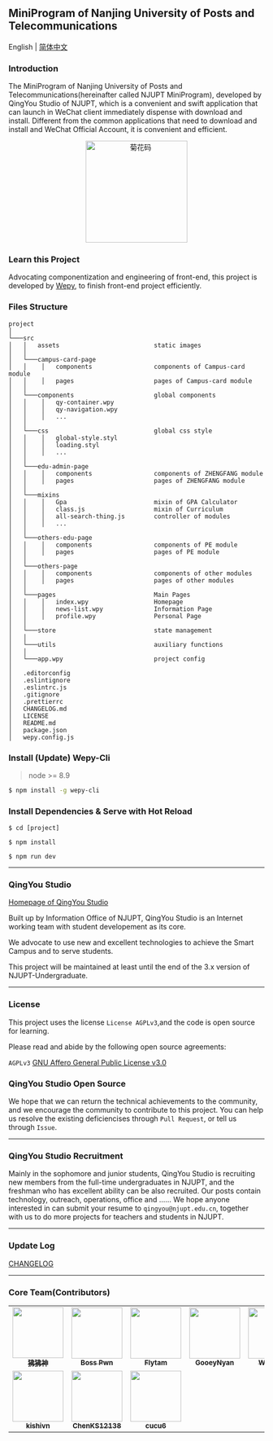 ## MiniProgram of Nanjing University of Posts and Telecommunications

English | [简体中文](./README-zh_CN.md)

### Introduction

The MiniProgram of Nanjing University of Posts and Telecommunications(hereinafter called NJUPT MiniProgram), developed by QingYou Studio of NJUPT, which is a convenient and swift application that can launch in WeChat client immediately dispense with download and install. Different from the common applications that need to download and install and WeChat Official Account, it is convenient and efficient.

<p align="center">
<img src="https://static.airbob.org/under-graduate/undergraduate-qrcode.jpg" alt="菊花码" width="200" height="200">
</p>

### Learn this Project

Advocating componentization and engineering of front-end, this project is developed by [Wepy](https://github.com/tencent/wepy), to finish front-end project efficiently.

### Files Structure

```
project
│
└───src
│   │   assets                          static images
│   │
│   └───campus-card-page
│   │    │   components                 components of Campus-card module
│   │    │   pages                      pages of Campus-card module
│   │
│   └───components                      global components
│   │    │   qy-container.wpy
│   │    │   qy-navigation.wpy
│   │    │   ...
│   │
│   └───css               			    global css style
│   │    │   global-style.styl
│   │    │   loading.styl
│   │    │   ...
│   │
│   └───edu-admin-page
│   │    │   components                 components of ZHENGFANG module
│   │    │   pages                      pages of ZHENGFANG module
│   │
│   └───mixins
│   │    │   Gpa                        mixin of GPA Calculator
│   │    │   class.js                   mixin of Curriculum
│   │    │   all-search-thing.js        controller of modules
│   │    │   ...
│   │
│   └───others-edu-page
│   │    │   components                 components of PE module
│   │    │   pages                      pages of PE module
│   │
│   └───others-page
│   │    │   components                 components of other modules
│   │    │   pages                      pages of other modules
│   │
│   └───pages                           Main Pages
│   │    │   index.wpy                  Homepage
│   │    │   news-list.wpy			    Information Page
│   │    │   profile.wpy   			    Personal Page
│   │
│   └───store 						    state management
│   │
│   └───utils 						    auxiliary functions
│   │
│   └───app.wpy 					    project config
│
│   .editorconfig
│   .eslintignore
│   .eslintrc.js
│   .gitignore
│   .prettierrc
│   CHANGELOG.md
│   LICENSE
│   README.md
│   package.json
│   wepy.config.js

```

### Install (Update) Wepy-Cli

> node >= 8.9

```bash
$ npm install -g wepy-cli
```

### Install Dependencies & Serve with Hot Reload

```
$ cd [project]

$ npm install

$ npm run dev
```

------

### QingYou Studio

[Homepage of QingYou Studio](https://qingyou.njupt.edu.cn)

Built up by Information Office of NJUPT, QingYou Studio is an Internet working team with student developement as its core.

We advocate to use new and excellent technologies to achieve the Smart Campus and to serve students.

This project will be maintained at least until the end of the 3.x version of NJUPT-Undergraduate.

------

### License

This project uses the license `License AGPLv3`,and the code is open source for learning.

Please read and abide by the following open source agreements:

`AGPLv3` [GNU Affero General Public License v3.0](https://github.com/GreenPomelo/Undergraduate/blob/master/LICENSE)

### QingYou Studio Open Source

We hope that we can return the technical achievements to the community, and we encourage the community to contribute to this project. You can help us resolve the existing deficiencises through `Pull Request`, or tell us through `Issue`.

------

### QingYou Studio Recruitment

Mainly in the sophomore and junior students, QingYou Studio is recruiting new members from the full-time undergraduates in NJUPT, and the freshman who has excellent ability can be also recruited. Our posts contain technology, outreach, operations, office and ...... We hope anyone interested in can submit your resume to `qingyou@njupt.edu.cn`, together with us to do more projects for teachers and students in NJUPT.

------

### Update Log

[CHANGELOG](./CHANGELOG.md)

-----

### Core Team(Contributors)

<table>
  <tr>
    <td align="center"><a href="https://github.com/solojiang"><img src="https://github.com/solojiang.png?s=64" width="100px;"/><br /><sub><b>狒狒神</b></sub></a><br /></td>
    <td align="center"><a href="https://github.com/Bosspwn"><img src="https://github.com/Bosspwn.png?s=64" width="100px;"/><br /><sub><b>Boss Pwn</b></sub></a><br /></td>
    <td align="center"><a href="https://github.com/flytam"><img src="https://github.com/flytam.png?s=64" width="100px;"/><br /><sub><b>Flytam</b></sub></a><br /></td>
    <td align="center"><a href="https://github.com/GooeyNyan"><img src="https://github.com/GooeyNyan.png?s=64" width="100px;"/><br /><sub><b>GooeyNyan</b></sub></a><br /></td>
    <td align="center"><a href="https://github.com/UZIhuhuhu"><img src="https://github.com/UZIhuhuhu.png?s=64" width="100px;"/><br /><sub><b>WynnXin</b></sub></a><br /></td>
    <td align="center"><a href="https://github.com/niffler-bkkkk"><img src="https://github.com/niffler-bkkkkk.png?s=64" width="100px;"/><br /><sub><b>niffler-bkkkk</b></sub></a><br /></td>
  </tr>
  <tr>
    <td align="center"><a href="https://github.com/kishivn"><img src="https://github.com/kishivn.png?s=64" width="100px;"/><br /><sub><b>kishivn</b></sub></a><br /></td>
    <td align="center"><a href="https://github.com/ChenKS12138"><img src="https://github.com/ChenKS12138.png?s=64" width="100px;"/><br /><sub><b>ChenKS12138</b></sub></a><br /></td>
    <td align="center"><a href="https://github.com/cucu6"><img src="https://github.com/cucu6.png?s=64" width="100px;"/><br /><sub><b>cucu6</b></sub></a><br /></td>
  </tr>
</table>
